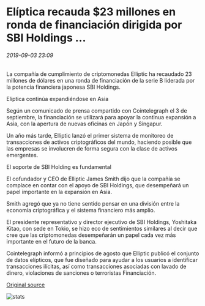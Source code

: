 # Elíptica recauda $23 millones en ronda de financiación dirigida por SBI Holdings ...

###### 2019-09-03 23:09

La compañía de cumplimiento de criptomonedas Elliptic ha recaudado 23 millones de dólares en una ronda de financiación de la serie B liderada por la potencia financiera japonesa SBI Holdings.

Elíptica continúa expandiéndose en Asia

Según un comunicado de prensa compartido con Cointelegraph el 3 de septiembre, la financiación se utilizará para apoyar la continua expansión a Asia, con la apertura de nuevas oficinas en Japón y Singapur.

Un año más tarde, Elliptic lanzó el primer sistema de monitoreo de transacciones de activos criptográficos del mundo, haciendo posible que las empresas se involucren de forma segura con la clase de activos emergentes.

El soporte de SBI Holding es fundamental

El cofundador y CEO de Elliptic James Smith dijo que la compañía se complace en contar con el apoyo de SBI Holdings, que desempeñará un papel importante en la expansión en Asia.

Smith agregó que ya no tiene sentido pensar en una división entre la economía criptográfica y el sistema financiero más amplio.

El presidente representativo y director ejecutivo de SBI Holdings, Yoshitaka Kitao, con sede en Tokio, se hizo eco de sentimientos similares al decir que cree que las criptomonedas desempeñarán un papel cada vez más importante en el futuro de la banca.

Cointelegraph informó a principios de agosto que Elliptic publicó el conjunto de datos elípticos, que fue diseñado para ayudar a los usuarios a identificar transacciones ilícitas, así como transacciones asociadas con lavado de dinero, violaciones de sanciones o terroristas Financiación.

[Original source](https://cointelegraph.com/news/elliptic-raises-23-million-in-funding-round-led-by-sbi-holdings)

![stats](https://c.statcounter.com/11760860/0/a89fa40b/1/ "stats")